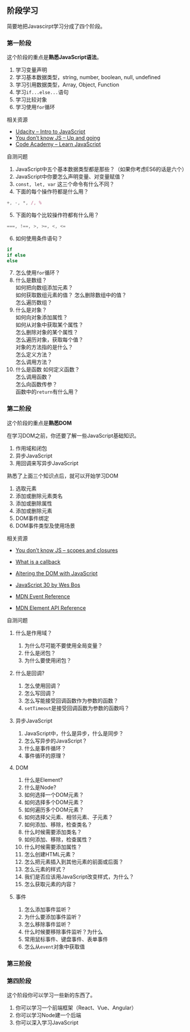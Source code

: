 ## 阶段学习

简要地把Javascirpt学习分成了四个阶段。

### 第一阶段

这个阶段的重点是**熟悉JavaScript语法**。

1. 学习变量声明
2. 学习基本数据类型，string, number, boolean, null, undefined
3. 学习引用数据类型，Array, Object, Function
4. 学习``if...else...``语句
5. 学习比较对象
6. 学习使用``for``循环

相关资源

+ [Udacity – Intro to JavaScript](https://cn.udacity.com/course/intro-to-javascript--ud803?ck_subscriber_id=207848717)
+ [You don’t know JS – Up and going](https://github.com/getify/You-Dont-Know-JS/blob/master/up%20&%20going/README.md?ck_subscriber_id=207848717#you-dont-know-js-up--going)
+ [Code Academy – Learn JavaScript](https://www.codecademy.com/learn/learn-javascript?ck_subscriber_id=207848717)

自测问题

1. JavaScript中五个基本数据类型都是那些？（如果你考虑ES6的话是六个）
2. JavaScript中你要怎么声明变量、对变量赋值？
3. ``const, let, var`` 这三个命令有什么不同？
4. 下面的每个操作符都是什么用？
```js
+, -, *, /, %
```
5. 下面的每个比较操作符都有什么用？
```js
===, !==, >, >=, <, <=
```
6. 如何使用条件语句？
```js
if
if else
else
```
7. 怎么使用``for``循环？
8. 什么是数组？  
    如何把向数组添加元素？  
    如何获取数组元素的值？ 
    怎么删除数组中的值？   
    怎么遍历数组？
9. 什么是对象？  
    如何向对象添加属性？   
    如何从对象中获取某个属性？  
    怎么删除对象的某个属性？   
    怎么遍历对象，获取每个值？   
    对象的方法指的是什么？   
    怎么定义方法？  
    怎么调用方法？  
10. 什么是函数
    如何定义函数？   
    怎么调用函数？    
    怎么向函数传参？    
    函数中的``return``有什么用？

### 第二阶段

这个阶段的重点是**熟悉DOM**

在学习DOM之前，你还要了解一些JavaScript基础知识。

1. 作用域和闭包
2. 异步JavaScript
3. 用回调来写异步JavaScript

熟悉了上面三个知识点后，就可以开始学习DOM

1. 选取元素
2. 添加或删除元素类名
3. 添加或删除属性
4. 添加或删除元素
5. DOM事件绑定
6. DOM事件类型及使用场景

相关资源

+ [You don’t know JS – scopes and closures](https://github.com/getify/You-Dont-Know-JS/tree/master/scope%20%26%20closures?ck_subscriber_id=207848717)
+ [What is a callback](https://zellwk.com/blog/callbacks/?ck_subscriber_id=207848717)
+ [Altering the DOM with JavaScript](https://zellwk.com/blog/js-in-dom/?ck_subscriber_id=207848717)
+ [JavaScript 30 by Wes Bos ](https://zellwk.com/blog/js-in-dom/?ck_subscriber_id=207848717)

+ [MDN Event Reference](https://developer.mozilla.org/en-US/docs/Web/Events?ck_subscriber_id=207848717)
+ [MDN Element API Reference](https://developer.mozilla.org/en-US/docs/Web/API/Element?ck_subscriber_id=207848717)

自测问题

1. 什么是作用域？
    1. 为什么尽可能不要使用全局变量？
    2. 什么是闭包？
    3. 为什么要使用闭包？

2.  什么是回调?
    1. 怎么使用回调？
    2. 怎么写回调？
    3. 怎么写能接受回调函数作为参数的函数？
    4. ``setTimeout``是接受回调函数为参数的函数吗？

3. 异步JavaScript
    1. JavaScript中，什么是异步，什么是同步？
    2. 怎么写异步的JavaScript？
    3. 什么是事件循环？
    4. 事件循环的原理？
 
 4. DOM
    1. 什么是Element?
    2. 什么是Node?
    3. 如何选择一个DOM元素？
    4. 如何选择多个DOM元素？
    5. 如何遍历多个DOM元素？
    6. 如何选择父元素、相邻元素、子元素？
    7. 如何添加、移除，检查类名？
    8. 什么时候需要添加类名？
    9. 如何添加、移除，检查属性？
    10. 什么时候需要添加属性？
    11. 怎么创建HTML元素？
    12. 怎么把元素插入到其他元素的前面或后面？
    13. 怎么元素的样式？
    14. 我们是否应该用JavaScript改变样式，为什么？
    15. 怎么获取元素的内容？

5. 事件
    1. 怎么添加事件监听？
    2. 为什么要添加事件监听？
    3. 怎么移除事件监听？
    4. 什么时候要移除事件监听？为什么
    5. 常用鼠标事件、键盘事件、表单事件
    6. 怎么从``event``对象中获取值

### 第三阶段

### 第四阶段

这个阶段你可以学习一些新的东西了。

1. 你可以学习一个前端框架（React、Vue、Angular）
2. 你可以学习Node建一个后端
3. 你可以深入学习JavaScript
